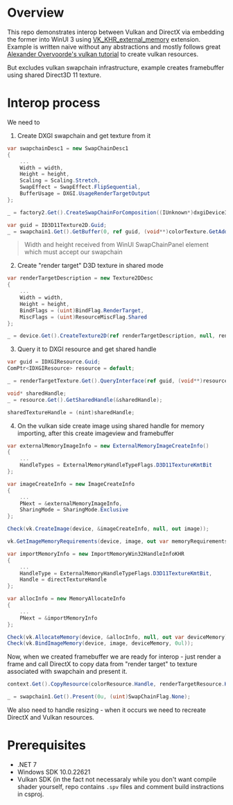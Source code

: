 # Overview

This repo demonstrates interop between Vulkan and DirectX via embedding the former into WinUI 3 using [VK_KHR_external_memory](https://registry.khronos.org/vulkan/specs/1.3-extensions/man/html/VK_KHR_external_memory.html) extension. Example is written naive without any abstractions and mostly follows great [Alexander Overvoorde's vulkan tutorial](https://vulkan-tutorial.com) to create vulkan resources.

But excludes vulkan swapchain infrastructure, example creates framebuffer using shared Direct3D 11 texture.

# Interop process

We need to

1. Create DXGI swapchain and get texture from it

```csharp
var swapchainDesc1 = new SwapChainDesc1
{
    ...
    Width = width,
    Height = height,
    Scaling = Scaling.Stretch,
    SwapEffect = SwapEffect.FlipSequential,
    BufferUsage = DXGI.UsageRenderTargetOutput
};

_ = factory2.Get().CreateSwapChainForComposition((IUnknown*)dxgiDevice3.Handle, ref swapchainDesc1, null, swapchain1.GetAddressOf());

var guid = ID3D11Texture2D.Guid;
_ = swapchain1.Get().GetBuffer(0, ref guid, (void**)colorTexture.GetAddressOf());
```

>Width and height received from WinUI SwapChainPanel element which must accept our swapchain

2. Create "render target" D3D texture in shared mode

```csharp
var renderTargetDescription = new Texture2DDesc
{
    ...
    Width = width,
    Height = height,
    BindFlags = (uint)BindFlag.RenderTarget,
    MiscFlags = (uint)ResourceMiscFlag.Shared
};

_ = device.Get().CreateTexture2D(ref renderTargetDescription, null, renderTargetTexture.GetAddressOf());
```

3. Query it to DXGI resource and get shared handle

```csharp
var guid = IDXGIResource.Guid;
ComPtr<IDXGIResource> resource = default;

_ = renderTargetTexture.Get().QueryInterface(ref guid, (void**)resource.GetAddressOf());

void* sharedHandle;
_ = resource.Get().GetSharedHandle(&sharedHandle);

sharedTextureHandle = (nint)sharedHandle;
```

4. On the vulkan side create image using shared handle for memory importing, after this create imageview and framebuffer

```csharp
var externalMemoryImageInfo = new ExternalMemoryImageCreateInfo()
{
    ...
    HandleTypes = ExternalMemoryHandleTypeFlags.D3D11TextureKmtBit
};

var imageCreateInfo = new ImageCreateInfo
{
    ...
    PNext = &externalMemoryImageInfo,
    SharingMode = SharingMode.Exclusive
};

Check(vk.CreateImage(device, &imageCreateInfo, null, out image));

vk.GetImageMemoryRequirements(device, image, out var memoryRequirements);

var importMemoryInfo = new ImportMemoryWin32HandleInfoKHR
{
    ...
    HandleType = ExternalMemoryHandleTypeFlags.D3D11TextureKmtBit,
    Handle = directTextureHandle
};

var allocInfo = new MemoryAllocateInfo
{
    ...
    PNext = &importMemoryInfo
};

Check(vk.AllocateMemory(device, &allocInfo, null, out var deviceMemory));
Check(vk.BindImageMemory(device, image, deviceMemory, 0ul));
```

Now, when we created framebuffer we are ready for interop - just render a frame and call DirectX to copy data from "render target" to texture associated with swapchain and present it.

```csharp
context.Get().CopyResource(colorResource.Handle, renderTargetResource.Handle);

_ = swapchain1.Get().Present(0u, (uint)SwapChainFlag.None);
```

We also need to handle resizing - when it occurs we need to recreate DirectX and Vulkan resources.

# Prerequisites
* .NET 7
* Windows SDK 10.0.22621
* Vulkan SDK (in the fact not necessaraly while you don't want compile shader yourself, repo contains  `.spv` files and comment build instractions in csproj.
